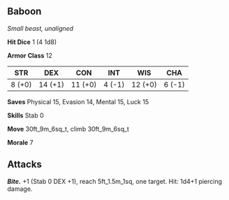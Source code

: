 ## Baboon

*Small beast, unaligned*

**Hit Dice** 1 (4 1d8)

**Armor Class** 12

| STR     | DEX     | CON     | INT     | WIS     | CHA     |
|---------|---------|---------|---------|---------|---------|
|  8 (+0) | 14 (+1) | 11 (+0) |  4 (-1) | 12 (+0) |  6 (-1) |

**Saves** Physical 15, Evasion 14, Mental 15, Luck 15

**Skills** Stab 0

**Move** 30ft\_9m\_6sq\_t, climb 30ft\_9m\_6sq\_t

**Morale** 7

## Attacks

***Bite.*** +1 (Stab 0 DEX +1), reach 5ft\_1.5m\_1sq, one target. Hit: 1d4+1 piercing damage.

